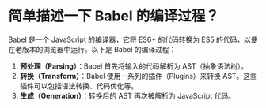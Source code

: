 # 简单描述一下 Babel 的编译过程？
Babel 是一个 JavaScript 的编译器，它将 ES6+ 的代码转换为 ES5 的代码，以便在老版本的浏览器中运行。以下是 Babel 的编译过程：
1. **预处理（Parsing）**：Babel 首先将输入的代码解析为 AST（抽象语法树）。
2. **转换（Transform）**：Babel 使用一系列的插件（Plugins）来转换 AST。这些插件可以包括语法转换、代码优化等。
3. **生成（Generation）**：转换后的 AST 再次被解析为 JavaScript 代码。